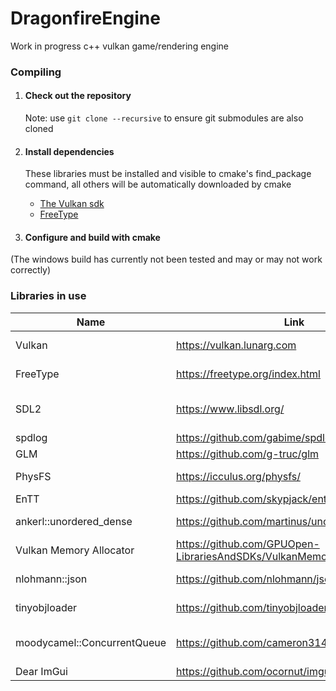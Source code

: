 # DragonfireEngine

Work in progress c++ vulkan game/rendering engine

### Compiling ###

1. #### Check out the repository

   Note: use ``git clone --recursive`` to ensure git submodules are also cloned

2. #### Install dependencies #### 
   These libraries must be installed and visible to cmake's find_package command, all others will be automatically downloaded by cmake
    * [The Vulkan sdk](https://vulkan.lunarg.com/)
    * [FreeType](https://freetype.org/index.html)

3. #### Configure and build with cmake

(The windows build has currently not been tested and may or may not work correctly)

### Libraries in use ###

| Name                        | Link                                                              | Usage                           | Licenses                                                                                                 |
|-----------------------------|-------------------------------------------------------------------|---------------------------------|----------------------------------------------------------------------------------------------------------|
| Vulkan                      | https://vulkan.lunarg.com                                         | Graphics API                    | [License Summary](https://vulkan.lunarg.com/software/license/vulkan-1.3.239.0-linux-license-summary.txt) |
| FreeType                    | https://freetype.org/index.html                                   | Font rendering                  | [FreeType License](https://gitlab.freedesktop.org/freetype/freetype/-/blob/master/docs/FTL.TXT)          |
| SDL2                        | https://www.libsdl.org/                                           | Window creation/general utility | zlib                                                                                                     |
 | spdlog                      | https://github.com/gabime/spdlog                                  | Logging                         | MIT                                                                                                      |  
 | GLM                         | https://github.com/g-truc/glm                                     | Mathematics                     | MIT                                                                                                      |
 | PhysFS                      | https://icculus.org/physfs/                                       | Filesystem abstraction          | zlib                                                                                                     |
 | EnTT                        | https://github.com/skypjack/entt                                  | ECS                             | MIT                                                                                                      |
 | ankerl::unordered_dense     | https://github.com/martinus/unordered_dense                       | A better hash map               | MIT                                                                                                      |
 | Vulkan Memory Allocator     | https://github.com/GPUOpen-LibrariesAndSDKs/VulkanMemoryAllocator | Vulkan memory management        | MIT                                                                                                      |
 | nlohmann::json              | https://github.com/nlohmann/json                                  | Nice JSON parser                | MIT                                                                                                      |
 | tinyobjloader               | https://github.com/tinyobjloader/tinyobjloader                    | Wavefront OBJ file parser       | MIT                                                                                                      |
 | moodycamel::ConcurrentQueue | https://github.com/cameron314/concurrentqueue                     | Lock-Free thread safe queue     | Simplified BSD/Boost License                                                                             |
 | Dear ImGui                  | https://github.com/ocornut/imgui                                  | Basic UI                        | MIT                                                                                                      |                                                                                                     |